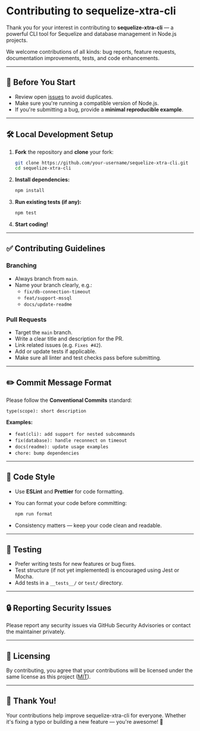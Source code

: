 # Contributing to sequelize-xtra-cli

Thank you for your interest in contributing to **sequelize-xtra-cli** — a powerful CLI tool for Sequelize and database management in Node.js projects.

We welcome contributions of all kinds: bug reports, feature requests, documentation improvements, tests, and code enhancements.

---

## 📌 Before You Start

- Review open [issues](https://github.com/madhan-g-p/sequelize-xtra-cli/issues) to avoid duplicates.
- Make sure you're running a compatible version of Node.js.
- If you're submitting a bug, provide a **minimal reproducible example**.

---

## 🛠️ Local Development Setup

1. **Fork** the repository and **clone** your fork:

   ```bash
   git clone https://github.com/your-username/sequelize-xtra-cli.git
   cd sequelize-xtra-cli
   ```

2. **Install dependencies:**

   ```bash
   npm install
   ```

3. **Run existing tests (if any):**

   ```bash
   npm test
   ```

4. **Start coding!**

---

## ✅ Contributing Guidelines

### Branching

- Always branch from `main`.
- Name your branch clearly, e.g.:
  - `fix/db-connection-timeout`
  - `feat/support-mssql`
  - `docs/update-readme`

### Pull Requests

- Target the `main` branch.
- Write a clear title and description for the PR.
- Link related issues (e.g. `Fixes #42`).
- Add or update tests if applicable.
- Make sure all linter and test checks pass before submitting.

---

## ✏️ Commit Message Format

Please follow the **Conventional Commits** standard:

```
type(scope): short description
```

**Examples:**

- `feat(cli): add support for nested subcommands`
- `fix(database): handle reconnect on timeout`
- `docs(readme): update usage examples`
- `chore: bump dependencies`

---

## 🎨 Code Style

- Use **ESLint** and **Prettier** for code formatting.
- You can format your code before committing:

   ```bash
   npm run format
   ```

- Consistency matters — keep your code clean and readable.

---

## 🧪 Testing

- Prefer writing tests for new features or bug fixes.
- Test structure (if not yet implemented) is encouraged using Jest or Mocha.
- Add tests in a `__tests__/` or `test/` directory.

---

## 🔒 Reporting Security Issues

Please report any security issues via GitHub Security Advisories or contact the maintainer privately.

---

## 📄 Licensing

By contributing, you agree that your contributions will be licensed under the same license as this project ([MIT](https://github.com/madhan-g-p/sequelize-xtra-cli/?tab=License-2-ov-file)).

---

## 🙌 Thank You!

Your contributions help improve sequelize-xtra-cli for everyone. Whether it's fixing a typo or building a new feature — you're awesome! 💙
